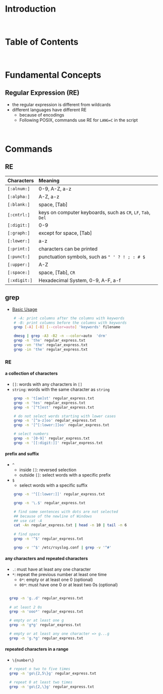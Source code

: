 <!-- omit in toc -->
# Introduction

<br />

<!-- omit in toc -->
# Table of Contents

<br />

# Fundamental Concepts
## Regular Expression (RE)
* the regular expression is different from wildcards
* different languages have different RE
  * because of encodings
  * Following POSIX, commands use RE for `LANG=C` in the script


<br />

# Commands 
## RE
|Characters|Meaning|
|:---|:---|
|`[:alnum:]`|0-9, A-Z, a-z|
|`[:alpha:]`|A-Z, a-z|
|`[:blank:]`|space, [Tab]|
|`[:cntrl:]`|keys on computer keyboards, such as `CR`, `LF`, `Tab`, `Del`|
|`[:digit:]`|0-9|
|`[:graph:]`|except for space, [Tab]|
|`[:lower:]`|a-z|
|`[:print:]`|characters can be printed|
|`[:punct:]`|punctuation symbols, such as `" ' ? ! ; : # $`|
|`[:upper:]`|A-Z|
|`[:space:]`|space, [Tab], `CR`|
|`[:xdigit:]`|Hexadecimal System, 0-9, A-F, a-f|

## grep
* [Basic Usage](../shell/README.md#grep)
```bash
    # -A: print columns after the columns with keywords
    # -B: print columns before the columns with keywords
    grep [-A] [-B] [--color=auto] 'keywords' filename

    dmesg | grep -A3 -B2 -n --color=auto  'drm'
    grep -n 'the' regular_express.txt
    grep -vn 'the' regular_express.txt
    grep -in 'the' regular_express.txt
```
### RE
#### a collection of characters
* `[]`: words with any characters in `[]`
* `string`: words with the same character as `string`

```bash
    grep -n 't[ae]st' regular_express.txt
    grep -n 'tes' regular_express.txt 
    grep -n '[^t]est' regular_express.txt 

    # do not select words starting with lower cases
    grep -n '[^a-z]oo' regular_express.txt
    grep -n '[^[:lower:]]oo' regular_express.txt

    # select numbers
    grep -n '[0-9]' regular_express.txt
    grep -n '[[:digit:]]' regular_express.txt
```

#### prefix and suffix
* `^`
  * inside `[]`: reversed selection
  * outside `[]`: select words with a specific prefix
* `$`
  * select words with a specific suffix 

```bash
	grep -n '^[[:lower:]]' regular_express.txt

	grep -n '\.$' regular_express.txt

	# find some sentences with dots are not selected
	## because of the newline of Windows
	## use cat -A
	cat -An regular_express.txt | head -n 10 | tail -n 6
	
	# find space 
	grep -n '^$' regular_express.txt

	grep -v '^$' /etc/rsyslog.conf | grep -v '^#'

```

#### any characters and repeated characters
* `.`: must have at least any one  character
* `*`: repeat the previous number at least one time
  * `0*`: empty or at least one 0 (optional)
  * `00*`: must have one 0 or at least two 0s (optional)

```bash
  
  grep -n 'g..d' regular_express.txt
  
  # at least 2 0s
  grep -n 'ooo*' regular_express.txt

  # empty or at least one g 
  grep -n 'g*g' regular_express.txt

  # empty or at least any one character => g...g
  grep -n 'g.*g' regular_express.txt
```

#### repeated characters in a range
* `\{number\}`

```bash
  # repeat o two to five times
  grep -n 'go\{2,5\}g' regular_express.txt

  # repeat 0 at least two times
  grep -n 'go\{2,\}g' regular_express.txt
```

